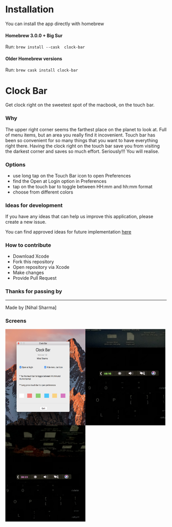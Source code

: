 # Installation

You can install the app directly with homebrew

#### Homebrew 3.0.0 + Big Sur
Run: `brew install --cask  clock-bar`

#### Older Homebrew versions
Run: `brew cask install clock-bar`

# Clock Bar
Get clock right on the sweetest spot of the macbook, on the touch bar.


### Why
The upper right corner seems the farthest place on the planet to look at. Full of menu items, but an area you really find it incovenient. Touch bar has been so convenient for so many things that you want to have everything right there. Having the clock right on the touch bar save you from visiting the darkest corner and saves so much effort. Seriously!!! You will realise.

### Options
- use long tap on the Touch Bar icon to open Preferences
- find the Open at Login option in Preferences
- tap on the touch bar to toggle between HH:mm and hh:mm format
- choose from different colors


### Ideas for development 
If you have any ideas that can help us improve this application, please create a new issue.

You can find approved ideas for future implementation [here](https://github.com/nihalsharma/clock-bar/projects/1)

### How to contribute

- Download Xcode
- Fork this repository
- Open repository via Xcode
- Make changes
- Provide Pull Request

### Thanks for passing by


---
Made by [Nihal Sharma]

### Screens

<a href="https://raw.githubusercontent.com/nihalsharma/Clock-Bar/b105b8a256813fa8c6c3a527b78c19a5983ad10f/preference.png"><img src="https://raw.githubusercontent.com/nihalsharma/Clock-Bar/b105b8a256813fa8c6c3a527b78c19a5983ad10f/preference.png" align="left" height="300" width="250" alt="preference"></a>

<a href="https://raw.githubusercontent.com/nihalsharma/Clock-Bar/b105b8a256813fa8c6c3a527b78c19a5983ad10f/touchbar1.JPG"><img src="https://raw.githubusercontent.com/nihalsharma/Clock-Bar/b105b8a256813fa8c6c3a527b78c19a5983ad10f/touchbar1.JPG" align="left" height="300" width="250" alt="clock1"></a>

<a href="https://raw.githubusercontent.com/nihalsharma/Clock-Bar/b105b8a256813fa8c6c3a527b78c19a5983ad10f/touchbar2.JPG"><img src="https://raw.githubusercontent.com/nihalsharma/Clock-Bar/b105b8a256813fa8c6c3a527b78c19a5983ad10f/touchbar2.JPG" align="left" height="300" width="250" alt="clock2"></a>
